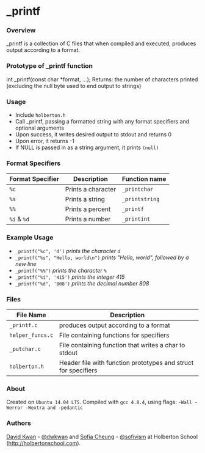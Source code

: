 # _printf
### Overview
_printf is a collection of C files that when compiled and executed,
produces output according to a format.
### Prototype of _printf function
int _printf(const char *format, ...);
Returns: the number of characters printed (excluding the null byte used to end output to strings)
### Usage
- Include `holberton.h`
- Call _printf, passing a formatted string with any format specifiers and
  optional arguments
- Upon success, it writes desired output to stdout and returns 0
- Upon error, it returns -1
- If NULL is passed in as a string argument, it prints `(null)`

### Format Specifiers
Format Specifier | Description | Function name
-- | -- | --
`%c` | Prints a character | `_printchar`
`%s` | Prints a string | `_printstring`
`%%` | Prints a percent | `_printf`
`%i` & `%d` | Prints a number | `_printint`
### Example Usage
- `_printf("%c", 'd')` *prints the character `d`*
- `_printf("%s", "Hello, world\n")` *prints "Hello, world", followed by a new	line*
- `_printf("%%")` *prints the character `%`*
- `_printf("%i", '415')` *prints the integer 415*
- `_printf("%d", '808')` *prints the decimal number 808*
### Files
File Name | Description
-- | --
`_printf.c` | produces output according to a format
`helper_funcs.c` | File containing functions for specifiers
`_putchar.c` | File containing function that writes a char to stdout
`holberton.h` | Header file with function prototypes and struct for specifiers
### About
Created on `Ubuntu 14.04 LTS`. Compiled with `gcc 4.8.4`, using flags: `-Wall -Werror -Wextra and -pedantic`
### Authors
[David Kwan](https://github.com/dwkwan) - [@dwkwan](https://twitter.com/davidwkwan) and [Sofia Cheung](https://github.com/svcg17) - [@sofivism](https://twitter.com/sofivism) at Holberton School (http://holbertonschool.com).